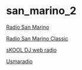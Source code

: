 # san_marino_2

[Radio San Marino](https://d18ufyp3q60j7u.cloudfront.net/radio-ch01/radio-ch01/playlist.m3u8)

[Radio San Marino Classic](https://d18ufyp3q60j7u.cloudfront.net/radio-ch01/radio-ch02/playlist.m3u8)

[sKOOL DJ web radio](https://stream.zeno.fm/d45pphzkachvv)

[Usmaradio](https://usmaradio.out.airtime.pro/usmaradio_a)

